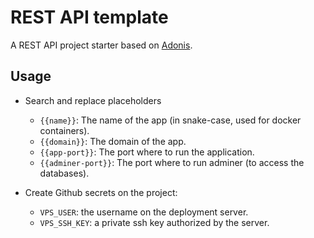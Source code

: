 # REST API template

A REST API project starter based on [Adonis](https://adonisjs.com/).

## Usage

- Search and replace placeholders
  - `{{name}}`: The name of the app (in snake-case, used for docker containers).
  - `{{domain}}`: The domain of the app.
  - `{{app-port}}`: The port where to run the application.
  - `{{adminer-port}}`: The port where to run adminer (to access the databases).

- Create Github secrets on the project:
  - `VPS_USER`: the username on the deployment server.
  - `VPS_SSH_KEY`: a private ssh key authorized by the server.
